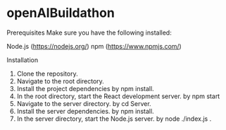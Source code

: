# openAIBuildathon

Prerequisites
Make sure you have the following installed:

Node.js (https://nodejs.org/)
npm (https://www.npmjs.com/)

Installation
1. Clone the repository.
2. Navigate to the root directory.
3. Install the project dependencies by npm install.
4. In the root directory, start the React development server. by npm start
4. Navigate to the server directory. by cd Server.
5. Install the server dependencies. by npm install.
6. In the server directory, start the Node.js server. by node ./index.js
. 